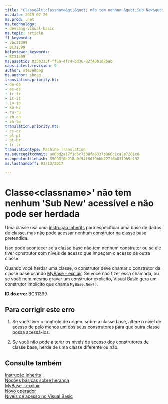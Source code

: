 ```yaml
---
title: "Classe&lt;classname&gt;&quot; não tem nenhum &quot;Sub New&quot; acessível e não pode ser herdada | Documentos do Microsoft"
ms.date: 2015-07-20
ms.prod: .net
ms.technology:
- devlang-visual-basic
ms.topic: article
f1_keywords:
- vbc31399
- BC31399
helpviewer_keywords:
- BC31399
ms.assetid: 035b333f-ff6a-4fc4-bd36-82f40b1d8bab
caps.latest.revision: 9
author: stevehoag
ms.author: shoag
translation.priority.ht:
- de-de
- es-es
- fr-fr
- it-it
- ja-jp
- ko-kr
- ru-ru
- zh-cn
- zh-tw
translation.priority.mt:
- cs-cz
- pl-pl
- pt-br
- tr-tr
translationtype: Machine Translation
ms.sourcegitcommit: a06bd2a17f1d6c7308fa6337c866c1ca2e7281c0
ms.openlocfilehash: 89098f0e218a0f54f8d19bbb227f6b8379b9e152
ms.lasthandoff: 03/13/2017

---
```

# <a name="class-39ltclassnamegt39-has-no-accessible-39sub-new39-and-cannot-be-inherited"></a>Classe&lt;classname&gt;' não tem nenhum 'Sub New' acessível e não pode ser herdada
Uma classe usa uma [instrução Inherits](../../visual-basic/language-reference/statements/inherits-statement.md) para especificar uma base de dados de classe, mas não pode acessar nenhum construtor na classe base pretendida.  
  
 Isso pode acontecer se a classe base não tem nenhum construtor ou se ele tiver construtor com níveis de acesso que impeçam o acesso de outra classe.  
  
 Quando você herdar uma classe, o construtor deve chamar o construtor da classe base usando [MyBase - excluir](http://msdn.microsoft.com/en-us/52491d06-6451-4f6f-9aa6-8fab59bbc2b9). Se você não fizer essa chamada, ou se você nem mesmo gravar um construtor explícito, Visual Basic gera um construtor implícito que chama `MyBase.New()`.  
  
 **ID do erro:** BC31399  
  
## <a name="to-correct-this-error"></a>Para corrigir este erro  
  
1.  Se você tiver o controle de origem sobre a classe base, altere o nível de acesso de pelo menos um dos seus construtores para que outra classe possa acessá-los.  
  
2.  Se você não pode alterar os níveis de acesso dos construtores de classe base, herde de uma classe diferente ou não.  
  
## <a name="see-also"></a>Consulte também  
 [Instrução Inherits](../../visual-basic/language-reference/statements/inherits-statement.md)   
 [Noções básicas sobre herança](../../visual-basic/programming-guide/language-features/objects-and-classes/inheritance-basics.md)   
 [MyBase - excluir](http://msdn.microsoft.com/en-us/52491d06-6451-4f6f-9aa6-8fab59bbc2b9)   
 [Novo operador](../../visual-basic/language-reference/operators/new-operator.md)   
 [Níveis de acesso no Visual Basic](../../visual-basic/programming-guide/language-features/declared-elements/access-levels.md)
